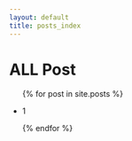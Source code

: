```yaml
---
layout: default
title: posts_index
---
```


# ALL Post
<ul>
{% for post in site.posts %}
<li>
<a href=""></a>
<p>1</p>
</li>
{% endfor %}
</ul>

 
